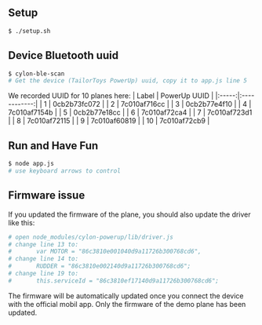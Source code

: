 
## Setup
```bash
$ ./setup.sh
```

## Device Bluetooth uuid
```bash
$ cylon-ble-scan
# Get the device (TailorToys PowerUp) uuid, copy it to app.js line 5
```
We recorded UUID for 10 planes here:
| Label | PowerUp UUID |
|:-----:|:------------:|
|   1   | 0cb2b73fc072 |
|   2   | 7c010af716cc |
|   3   | 0cb2b77e4f10 |
|   4   | 7c010af7154b |
|   5   | 0cb2b77e18cc |
|   6   | 7c010af72ca4 |
|   7   | 7c010af723d1 |
|   8   | 7c010af72115 |
|   9   | 7c010af60819 |
|   10  | 7c010af72cb9 |

## Run and Have Fun
```bash
$ node app.js
# use keyboard arrows to control
```

## Firmware issue
If you updated the firmware of the plane, you should also update the driver like this:
```bash
# open node_modules/cylon-powerup/lib/driver.js
# change line 13 to:
# 		var MOTOR = "86c3810e001040d9a11726b300768cd6",
# change line 14 to:
#		RUDDER = "86c3810e002140d9a11726b300768cd6";
# change line 19 to:
#		this.serviceId = "86c3810ef17140d9a11726b300768cd6";
```
The firmware will be automatically updated once you connect the device with the official mobil app. Only the firmware of the demo plane has been updated.
